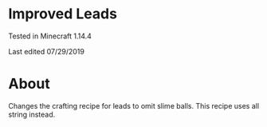 # Improved Leads

Tested in Minecraft 1.14.4

Last edited 07/29/2019

# About

Changes the crafting recipe for leads to omit slime balls.  This recipe uses all string instead.
